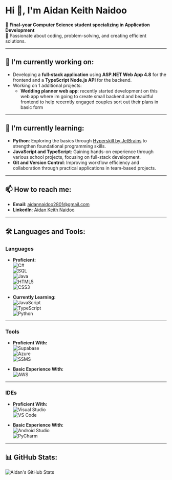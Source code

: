 # Hi 👋, I'm Aidan Keith Naidoo

🚀 **Final-year Computer Science student specializing in Application Development**  
🎯 Passionate about coding, problem-solving, and creating efficient solutions.

---

## 🔭 I'm currently working on:
- Developing a **full-stack application** using **ASP.NET Web App 4.8** for the frontend and a **TypeScript Node.js API** for the backend.  
- Working on 1 additional projects:  
  - **Wedding planner web app**: recently started development on this web app where im going to create small backend and beauitful frontend to help recerntly engaged couples sort out their plans in basic form

---

## 🌱 I'm currently learning:
- **Python**: Exploring the basics through [Hyperskill by JetBrains](https://hyperskill.org) to strengthen foundational programming skills.  
- **JavaScript and TypeScript**: Gaining hands-on experience through various school projects, focusing on full-stack development.  
- **Git and Version Control**: Improving workflow efficiency and collaboration through practical applications in team-based projects.  

---

## 📫 How to reach me:
- **Email**: aidannaidoo2801@gmail.com  
- **LinkedIn**: [Aidan Keith Naidoo](https://www.linkedin.com/in/aidan-keith-naidoo-0204a724a)

---

## 🛠️ Languages and Tools:

### **Languages**

- **Proficient:**  
  ![C#](https://img.shields.io/badge/-C%23-239120?style=flat&logo=c-sharp&logoColor=white)  
  ![SQL](https://img.shields.io/badge/-SQL-CC2927?style=flat&logo=microsoftsqlserver&logoColor=white)  
  ![Java](https://img.shields.io/badge/-Java-007396?style=flat&logo=java&logoColor=white)  
  ![HTML5](https://img.shields.io/badge/-HTML5-E34F26?style=flat&logo=html5&logoColor=white)  
  ![CSS3](https://img.shields.io/badge/-CSS3-1572B6?style=flat&logo=css3&logoColor=white)

- **Currently Learning:**  
  ![JavaScript](https://img.shields.io/badge/-JavaScript-F7DF1E?style=flat&logo=javascript&logoColor=black)  
  ![TypeScript](https://img.shields.io/badge/-TypeScript-007ACC?style=flat&logo=typescript&logoColor=white)  
  ![Python](https://img.shields.io/badge/-Python-3776AB?style=flat&logo=python&logoColor=white)

---

### **Tools**

- **Proficient With:**  
  ![Supabase](https://img.shields.io/badge/-Supabase-3FCF8E?style=flat&logo=supabase&logoColor=black)  
  ![Azure](https://img.shields.io/badge/-Azure-0078D4?style=flat&logo=microsoftazure&logoColor=white)  
  ![SSMS](https://img.shields.io/badge/-SSMS-CC2927?style=flat&logo=microsoftsqlserver&logoColor=white)

- **Basic Experience With:**  
  ![AWS](https://img.shields.io/badge/-AWS-232F3E?style=flat&logo=amazonaws&logoColor=white)

---

### **IDEs**

- **Proficient With:**  
  ![Visual Studio](https://img.shields.io/badge/-Visual%20Studio-5C2D91?style=flat&logo=visualstudio&logoColor=white)  
  ![VS Code](https://img.shields.io/badge/-VS%20Code-007ACC?style=flat&logo=visualstudiocode&logoColor=white)  

- **Basic Experience With:**  
  ![Android Studio](https://img.shields.io/badge/-Android%20Studio-3DDC84?style=flat&logo=androidstudio&logoColor=white)  
  ![PyCharm](https://img.shields.io/badge/-PyCharm-000000?style=flat&logo=pycharm&logoColor=white)

---

## 📊 GitHub Stats:
![Aidan's GitHub Stats](https://github-readme-stats.vercel.app/api?username=aidan-keith48&show_icons=true&theme=dark)
